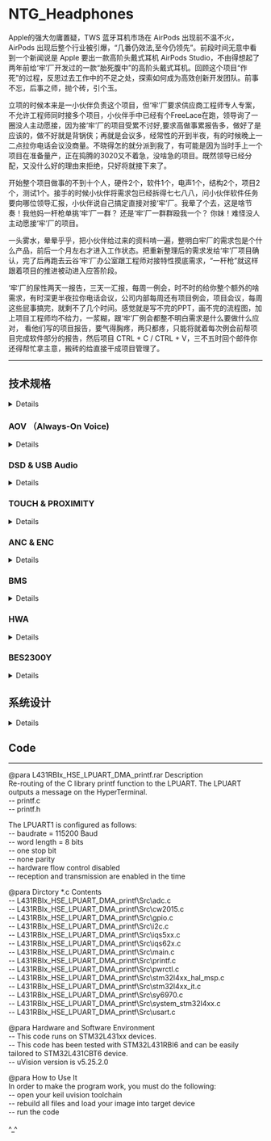 # NTG_Headphones

Apple的强大勿庸置疑，TWS 蓝牙耳机市场在 AirPods 出现前不温不火，AirPods 出现后整个行业被引爆，“几番仍效法,至今仍领先”。前段时间无意中看到一个新闻说是 Apple 要出一款高阶头戴式耳机 AirPods Studio，不由得想起了两年前给‘牢’厂开发过的一款“胎死腹中”的高阶头戴式耳机。回顾这个项目“作死”的过程，反思过去工作中的不足之处，探索如何成为高效创新开发团队。前事不忘，后事之师，抛个砖，引个玉。 </br>

立项的时候本来是一小伙伴负责这个项目，但‘牢’厂要求供应商工程师专人专案，不允许工程师同时接多个项目，小伙伴手中已经有个FreeLace在跑，领导询了一圈没人主动愿接，因为接‘牢’厂的项目受累不讨好,要求高做事累报告多，做好了是应该的，做不好就是背锅侠；再就是会议多，经常性的开到半夜，有的时候晚上一二点拉你电话会议没商量。不晓得怎的就分派到我了，有可能是因为当时手上一个项目在准备量产，正在捣腾的3020又不着急，没啥急的项目。既然领导已经分配，又没什么好的理由来拒绝，只好将就接下来了。</br>

开始整个项目做事的不到十个人，硬件2个，软件1个，电声1个，结构2个，项目2个，测试1个。接手的时候小伙伴将需求包已经拆得七七八八，问小伙伴软件任务要向哪位领导汇报，小伙伴说自己搞定直接对接‘牢’厂。我晕了个去，这是啥节奏！我他妈一杆枪单挑‘牢’厂一群？ 还是‘牢’厂一群群殴我一个？ 你妹！难怪没人主动愿接‘牢’厂的项目。</br>

一头雾水，晕晕乎乎，把小伙伴给过来的资料啃一遍，整明白牢厂的需求包是个什么产品，前后一个月左右才进入工作状态。把重新整理后的需求发给‘牢’厂项目确认，完了后再跑去云谷‘牢’厂办公室跟工程师对接特性摸底需求，“一杆枪”就这样跟着项目的推进被动进入应答阶段。 </br>

‘牢’厂的尿性两天一报告，三天一汇报，每周一例会，时不时的给你整个额外的啥需求，有时深更半夜拉你电话会议，公司内部每周还有项目例会，项目会议，每周这些屁事搞完，就剩不了几个时间。感觉就是写不完的PPT，画不完的流程图，加上项目工程师均不给力，一浆糊，跟‘牢’厂例会都整不明白需求是什么要做什么应对， 看他们写的项目报告，要气得胸疼，两只都疼，只能将就着每次例会前帮项目完成软件部分的报告，然后项目 CTRL + C / CTRL + V，三不五时回个邮件你还得帮忙拿主意，搬砖的给直接干成项目管理了。</br>
***
## 技术规格
<details> </br>

![huawei_ntg](https://i.loli.net/2020/08/21/SdwEUAFBezZvaf7.png)</br>
</br>

![airpods_sudio](https://i.loli.net/2020/08/21/JtTcD145nOmVPZr.png)</br>
(新闻链接：&ensp;苹果头戴式耳机最新爆料 &ensp;  https://new.qq.com/rain/a/20200808A0JZIY00 )</br>

对比‘牢’厂和 AirPods Studio 的规格，相同之处都要求是High Quality Audio (‘牢’厂HWA), 支持ANC，支持Ear Detection, 这些技术规格用人话讲就是音质要好，指标参数要漂亮，用户体验要佳 ( ANC让用户可以在嘈杂环境下使用，Ear Detect 即戴即使用，都可归为用户体验 )。</br>

技术规格层面上，‘牢’厂的指标参数不比 AirPods Studio 差，策划这个产品的很是牛X, 就等 AirPods Studio 开卖再来PK一下技术指标。</br>

![ntg_spec](https://i.loli.net/2020/08/24/ZtO5g2TwJBEM6xP.png)
_‘牢’厂自己拆解需求包最初提出来的技术规格_

方案选型本不应该是搬砖的事，搬砖的顶多是给建议，选型决策至少应该是高一个级别的领导来拍板。领导们在开会时一个个都说软件我不了解啊，担当不了 SE 这个角色。听说曾经‘牢’厂项目因为不满意项目工程师的工作投诉到大老板那里要求换人，令领导们心有余悸。有天开例会，就我和老板两个人先到，老板对我突然蹦出来一句：这个项目如果失败，软件要承担主要责任。有没有碰到错题，还要划对勾的违心感。项目刚开始就想着甩锅了！当时一下没反应过来，沉默了一下，我说按现在的软件系统规划，软件不会是瓶颈。对‘牢’厂这个产品需求摸爬滚打下来软件大体框架已经有了几分把握，背锅侠，不存在的。为了一点碎银子还是面对疾风吧！</br>
</details>

### AOV （Always-On Voice)
<details> </br>
在应答阶段‘牢’厂在需求包之外会提出许多花样, 要求供应商应答他们再来评估是否要放到需求包中。语音唤醒 (AOV) 和语音控制 ( Voice Command ) 就是其中之一。 </br>

语音识别常用的就是所谓的智能音箱，将拾取到的语音送给云端的语音引擎，一个蓝牙耳机要整得这么高大上吗？语音引擎中文做的最好的是科大讯飞，英文非Amazon莫属，内事不决问百度，外事不决问谷歌，度娘、谷大神轮番上阵后，思考一下。</br>

语音引擎，偏重于云端解决语音识别，要是往这两家的方向走跟蓝牙呼叫 Siri 功能有啥区别？‘牢’厂要的是本地语音唤醒与控制，只需要开机/关机/上一曲/下一曲/音量加/音量减/暂停/播放等有限的几个命令，Siri 在关机状态下可开不了机。方向不对，赶紧撤退。</br>

咨询蓝牙芯片供应商，Qualcomm AOV 还在开发中，其它家都回复不支持此功能。AOV 供应商在哪里啊？</br>

没招，度娘、谷大神继续上场，把知名的半导体厂商官网挨个翻个遍，逐个去询信息，还真逮到一家: OnSemi，奥力给！硬件也反馈 Knowles IA610 支持 AOV。有了两家，可以应付‘牢’厂的需求了。 接下来就是一顿常规操作，约供应商介绍产品，讨论技术规格。</br>

供应链回复说OnSemi没用过所以没有联系方式，这个星球上经营理验别具一格的一家半导体供应商竞然不知道，吐血！回到OnSemi官网找到深圳Office的电话打过去，咨询负责的销售的联系方式，一听说是给‘牢’厂做产品，说‘牢’厂他们有专职销售并提供联系方式 (‘牢’厂 VIP 级别的待遇)。拿到联系方式，反手打电话给‘牢’厂工程师，OnSemi销售你们比较熟，帮忙联系下要咨询Voice Command 相关产品，同时发邮件给OnSemi‘牢’厂专职销售咨询工程窗口。就这样跟OnSemi勾搭上了。</br>

搭上‘牢’厂的虎威，找供应商要技术支持通常是一件较容易的事。这些业界牛B的供应商小厂去咨询要支持，随便派个阿猫阿狗代理商 (这已经是不错的待遇，再次一点的就是贸易商) 来了解下有没有商机，很难拿到第一手的技术支持，苦逼的只能把 datasheet 从头翻到尾，再从尾翻到头，或从某个不起眼的notes的字里行间找到你想要的参数。跟‘牢’厂配合这一方面还是比较给力的，有时候‘牢’厂工程师也会主动推荐一些他们认可的供应商资料，对完成应答开发工作会很有帮助。</br>

#### Knowles IA610
<details></br>
Knowles MEMS microphone 在业界那是响当当。Knowles FAE介绍说 IA610 已经跟BES联调成功，申请参考代码，说是这个调试很麻烦云云, 不愿提供 (我勒个去，这哥们硬气！给不给参考代码是你的事，麻不麻烦那是我的事，哥 !)；申请demo平台，也提供不了，给建议去找 BES 申请。一听要找BES申请demo ( BES 是什么尿性？那基本都是有求无应)，赶紧寻求销售的帮助，无助于事。</br>

趁着别人还愿意打发你的时机，赶紧了解了一下 IA610 关注的相关特性。IA610 是基于关键词的特征值语音识别算法，最多可以植入3段语音，中文3段语音总共不能超过10个字(印象中是这个数据)，唤醒功耗 (识别到关键词后唤醒并给出中断信号这整个过程) 大约电流3--4mA, 唤醒后提供一个中断信号给外部系统。关键词需要在 Knowles 工厂生产前植入，用户无法更改。</br>

了解了，告辞!</br>

![ia610_current](https://i.loli.net/2020/08/22/oDtdxqERjwp5JU3.png) </br>
_IA610_FIGURE1_

![ia610_int](https://i.loli.net/2020/08/22/DS9pzQyH8qRJen7.png) </br>
_IA610_FIGURE2_
</details>

#### OnSemi Sound Solution
<details> </br>

OnSemi 有两款产品支持 voice trigger, LC823450 和 Belasigna R281。
##### LC823450
LC823450是 OnSemi 音频处理系统 LSI，支持 voice trigger 和 voice command，还集成蓝牙 PHY (功能强大，再凑个蓝牙RF就是一颗集成蓝牙功能的完整本地语音控制播放器 SoC )。联系上海FAE申请 demo, 反馈信息回来 demo 在福州 AE 部门，要跟 AE 部门协调，几番邮件往来，终究也没能拿到 demo。评估工作还是要继续，只好继续骚扰上海 FAE 寻求帮助，终于拿到了心心念念的数据。</br>

_LC823450_POWER_CONSUMPTION_
![lc823450_current](https://i.loli.net/2020/08/22/bzTLU4GjKBCaWD8.png)</br>

评估 AOV 除了芯片的功耗，加上 mic 处于常供电状态下的功耗。voice trigger 状态下的功耗还是蛮大的，估计再怎么优化也还是要到 mA 级别，蓝牙耳机产品上这么大功耗够呛。后来 AE 部门的工程师带着他们日本的同事有过来交流，闲聊中得知这颗芯片是日本那边设计的，三星出过一款录音笔是用这颗芯片做的，在国内业务端也不清楚应用方向在哪里，所以不受总部重视。功耗不敏感的场合比较合适。</br>

_LC823450_FEATURE_SUMMARIZATION_</br>
![lc823450_feature](https://i.loli.net/2020/08/26/auNE7A9WtQq4iMZ.png)</br>
</br>
##### Belasigna R281
Belasigna R281 是基于声纹的关键词语音触发独立方案，兼容模拟和数字麦克风, 检测经过用户训练的触发词组 (最多3组不同的关键词)，检测到该触发词组时发出一个唤醒信号。用户可重复设置 3 段语音，3 段语音总共时长不能超过 1.5s。</br>

_R281_POWER_CONSUMTION_
![r281_current](https://i.loli.net/2020/08/22/xlwNPJSbCjAkoet.png)</br>

IA610 采用语言模型，需要采集大数量人群的关键词语音， 然后提取出来特征值 (特定文字) 建立声学模型，如果唤醒词与声学模型匹配上，那么设备唤醒。假设你在用蓝牙耳机接电话的应用场景，旁边别人说关机，那是不是我的蓝牙耳机也要关机？都不用去评估唤醒率/误唤醒/响应时间/功耗这些参数，我脑子瓦特了才会采用这种方案，NG。</br>

R281 基于声纹，在用户训练触发短语时提取用户的唤醒词的音素序列建立声学模型，唤醒词与音素序列匹配上，则设备唤醒输出唤醒信号。唤醒词可以是任何的短语，且不与语言语音相关。‘牢’厂要求的是十国语言，那这种不与语言相关且仅是单个用户唤醒词才能唤醒设备的方案，就是我心目中想要的解决方案。R281 demo 做成了usb dongle 形式使用相当方便，插入电脑 usb 接口打开应用程序就可评估。当我在‘牢’厂办公室演示的时候，这帮货还是比较惊羡的，在办公室的场景下训练时说话声音稍微大一点，测试十次有八九次是成功的，再一个功耗能控制到 uA 级别出乎意外。</br>
</details>
</br>
在系统层面，如果‘牢’厂要求支持 AOV 与 Voice Command, 以手上现有的供应商资源只能将 LC823450 当作MCU (大材小用)，开发工作量可能会很大 (以 LC823450 芯片的复杂程度估计不是那么容易上手)。</br>
</br>

_AOV&VOICE_COMMAND_FUNCTION_FLOW_CHART_
![aov_flow](https://i.loli.net/2020/08/26/aNY2U5GA3FRtsh9.png)</br>
</br>
最终‘牢’厂还是放弃了 AOV 与 Voice Command, 但还是 mark 一下: 从功能上考量，AOV 与 Voice Command 在耳机产品上对普通消费者没有必需存在的意义; 从功耗上考量，在电池能量密度没有大的突破前，有点膨胀了。</br>

</details>

### DSD & USB Audio
<details></br>
<!-- <summary> <mark> <font color = blue> 点击查看具体内容 </font> </mark> </summary> </br>  -->

DSD 功能是‘牢’厂在需求包里提出来的需求，可能是 CM21 (CM21的产品策划必需要点个赞) 的成功让‘牢’厂意识到高清音频市场的巨大需求。手机原生支持 DSD 64/128 抢掉千元 DSD 播放器市场，顺带收割一波信仰，这个产品策划有想法。在需求对接的时候‘牢’厂项目强调必需是 native, 先找到解决方案再来看‘牢’厂要求的摸底特性。</br>

在 DSD Player 市场， 见的多的方案是 xMOS 的，查阅过资料后觉得比较麻烦：xMOS 方案是将 USB DSD 音频流解码成 PCM 音频流输出，可以支持到 DSD 512，虽然 xMOS 官网上提供参考代码，但它用的是一套 xMOS 自己搞的一套编译环境，就我一杆枪去做这个集成工作估计是给自己找麻烦，BIG TROUBLE，打个问号先。 </br>

BES2300 也可以支持 DSD 64/128， 但是它是软解，这与‘牢’厂要求的 DSD native 要求不符 (native 意味着一定是硬解)，另一个问题是仅支持 UAC2.0, 在 WIN7 下兼容性问题解决不了，但是单芯片方案在软硬件开发上会省事很多，至少整体软件框架原厂应该是有的，不用在软件框架上花太多精力。有线通话功能咨询 BES 回复可以支持，需要修改 SDK。demo 板搞起。

这其间‘牢’厂工程师介绍了另外一家供应商 BigSound, 一番联系沟通之后拿到规格书, 浏览一遍之后，决定先放一边仅作参考, 缺点是不符合 native 的要求。但评估工作还是要做，demo 板也还得要申请。

这就是给‘牢’厂做项目的痛苦之处，你需要准备两个以上的方案供他们评估，就算你认为不合适的方案你也要出评估报告说明为什么不行，除了不行之点外其它性能能达到什么程度，来证明你不是口嗨，是真真确确有做评估，所以造成写报告的时间比搬砖的时间多三倍不止。

![bcc2102_format](https://i.loli.net/2020/08/26/FvNMqKEDbmVXgou.png)</br>
_BCC2102_FEAURE_ </br>

还是参考 CM21 的解决方案，‘牢’厂既然已经大批量开卖了，有 bug 估计也能接受。从硬件那里拿到datasheet, 再跟 Savitech FAE 确认之后决定就用它了。决定选用 SA9312L 的另一个原因是它支持 UAC 1.0 & 2.0，WIN10 原生支持 UAC2.0，MAC OS 10.0 以上版本也是同样原生支持 UAC 2.0，这就解决了 USB Audio 在其它系统下的兼容性的问题。支持 IIC 更新 firmware。</br>
(PS：MAC OS 10.0 以上版本原生支持 UAC 2.0 出处待考证，时间过去太久了，以前的开发笔记上没有查到当初的记录)</br>

![sa9312l_feature](https://i.loli.net/2020/08/26/oXwHkFE8sY2PB34.png)</br>
_SA9312L_FEATURE_

DSD 解码方案差不多有了，剩下就是音频输出端的 DAC 选型。DAC 行业内能选的就那么几家，在各自的网站上一筛选，我倾向于 CS43131 (带 SRC)， 硬件倾向于 AK4377。 当我们还在准备比较两家的性能时，‘牢’厂传来弃美方案，这下好了，不用选了直接评估 AK4377。

接下来就是一顿操作猛如虎，按照‘牢’厂要求测试然后输出报告。因为手上没有 MAC 设备，在 VMWare 虚拟机上安装 MAC OS 10.12 版本能识别到设备但无法传输声音，BES2300 也出现同样问题，咨询 BES 杳无音信，怀疑设备端要支持Apple USB IAP 认证, 特性摸底就先忽略了这个问题。</br>

支持 DSD 其实对硬件要求更高，对软件来说找到可行的方案且能支持 USB HID 就差不多完成了工作，硬件往往因为实际产品音频指标参数不达标而卡壳。为了满足 DSD 超高的音频指标要求，外围硬件线路通常具备很强的驱动能力，又因为 DSD 音频信号幅值peak-peak通常为5V，所以输出功率会很大，Cirrus Logic 工程师调侃称之为行走的外放蓝牙耳机。


<!--
_AK4497_BLOCK_DIAGRAM_ </br>
![ak4497_block](https://i.loli.net/2020/08/27/EycgLdeqSp5WFsA.png)</br>
</br>
_CS43131_BLOCK_DIAGRAM_  
![cs43131_block](https://i.loli.net/2020/08/27/Ppzye9mSaXGUICV.png)

DSD 音频流不带音量信息，而且 DSD 音频流解码输出后会比其它格式的音频音量要低 3dB (印象中是这么多，如果有错麻烦指正)，而且支持 DSD 的硬件线路会很复杂， 。上图如果输入的 DSD 音频流走红圈中的音频路径，就是 native DSD, 否则就是DoP。</br>

_AK4490_ANALOG_CHARACTERISTICS_ </br>
![ak4490_analog_param](https://i.loli.net/2020/08/27/vh4KudQ31egWYZD.png)</br>

</br>

![ak4497_dsd_sn](https://i.loli.net/2020/08/27/tWbjSraNARX7yHo.png)</br>

再来看看这些DAC的可怖功耗 </br>

_AK4497_POWER_SUPPLY_ </br>
![ak4497_pwr_supply](https://i.loli.net/2020/08/27/16GFiDh854XrJ7m.png)</br>
-->
</details>

### TOUCH & PROXIMITY
<details>
</br>
触摸与佩戴在需求包里‘牢’厂没有明确的定义，开发最怕的就是这种看起来没有要求的需求，单边触摸还是双边触摸，要不要支持滑动，连续滑动，多点触碰，单边佩戴检测还是双边佩戴检测，都没有定义，‘牢’厂项目要求摸底竟品和供应商产品规格再来定需求。</br>
</br>
触摸与佩戴芯片查过很多供应商的资料，都不令人满意，最后还是求助于‘牢’厂开放资源，拿到了 AZOTEQ 的联系方式。把PXC 550， WH-1000XM3，QC 35 II 等一堆耳机申请回来，把 UI 操作和供应商产品规格整理完成发给‘牢’厂，加上‘牢’厂自己也摸底评估，最后定义单边触摸，双边佩戴，支持连续滑动与多点触摸 (连续滑动控制音量，多点触摸检测手捂动作切换监听模式)。</br>
</br>
在啃过 AZOTEQ 推荐的 IQS572 与 IQS620 规格书，demo 板也都评估过后，我是比较满意 AZOTEQ 的方案，调试有 GUI 工具，灵敏度软件可调，稳定性从 GUI 工具上判断也没遇到什么异常。规格书 IQS572 与 IQS620 所标明的功耗如果无误，我在想是否可以实现佩戴即开机功能。头戴耳机在佩戴过程中通常先是双手握住听筒(握住听筒不一定会有触摸动作)，然后再佩戴，握住听筒时通过触摸芯片接近感应中断唤醒系统，正确佩戴识别后进入开机流程，不用按实体键开机再去佩戴。我戴上耳机是用来装B的不是用来听歌的，杠精请绕道。IQS620 内置的是 ROM, 上电使用前要做初始化。</br>
</br>

![iqs572_feature](https://i.loli.net/2020/08/28/zFs27Yx9bJDlpL1.png)</br>
_IQS572_MAIN_FEATURE_

![iqs620_feature](https://i.loli.net/2020/08/29/7KB3XudYZMgCiTP.png)</br>
_IQS620_FEATURE_

滑动触摸 (finger gesture) 牵涉到移动方向的判断，位置坐标的计算是相对于原点坐标计算而来，这个原点坐标对于 IQS572 而言是一个绝对坐标，在触摸板加工出来之后这个原点坐标和其对应的 X/Y 轴就已经固定。使用者在佩戴耳机时各种角度都可能会出现，不会是一种理想的正戴在头顶的这种方式，而如果要得到与物理水平面的坐标位置来解决滑动触摸方向问题，需要增加 G-sensor。AZOTEQ 建议将角度偏差设为26度左右，在给‘牢’厂在出结构样机时试用过触摸功能后，认为还比较理想，就没有在这个功能上继续纠缠。阿弥陀佛，逃过一劫！IQS572 触摸算法是 AZOTEQ 设计，应用端仅需要在它中断触发外部控制器时去读取数据做判断，从 IQS572 读取位置坐标再通过 G-sensor 的数据转换成物理水平位置，手势动作的算法就变成要自己去设计，这是我一杆枪绝对不想去面对的情况。 </br>

第一次做结构样板时因‘牢’厂要求触摸介质用的是蓝宝石玻璃，触摸手感确实很好，最终还是抵不过成本压缩改成了普通塑料片，质感差的不是一星半点。</br>
</details>

### ANC & ENC
<details></br>
ANC & ENC 的需求同样在需求包里没有明确，‘牢’厂要求把能找到的方案都找出来，分析评估。在双MIC/三MIC一轮分析评估过后，‘牢’厂明确上下行都需要是3-mic降噪。因为以前用过 CXD3781 所以就联系了 Sony 半导体部门拿到了 CXD3782 的资料，绿岛那边 Cirrus Logic 听说‘牢’厂新开头戴耳机项目，主动找过来介绍 CS47L5x。BES 原厂的 ANC 方案‘牢’厂在评估过后弃用了，同样因为弃美方案的原因，ADI 和 Cirrus Logic 的方案最终都不能用， 就只剩下了 CXD3782。</br>
</br>
虽然 Sony AE 声称 WH-1000XM3 用的就是 CXD3782，但是将 CXD3782 规格书从头翻到尾也没找到关于数据安全加载的说明。芯片工作在某一固定 EQ 下时再去调节某一频点的参数可能会带来冲击声或其它噪音，数据安全加载就是为了解决这个问题。WH-1000XM3 自适应降噪功能如何实现的就不得而知了。</br>
</br>
<!--
![adau1701_safeload](https://i.loli.net/2020/08/29/5MSvGVrckE8qK2D.png)</br>
-->

![adau1401a_safeload](https://i.loli.net/2020/08/29/cGEeD2KhIzbFMTS.png)</br>
_ADAU1701_SAFELOAD_LOGIC_

即使是 ADI 的芯片有 safeload 机制，但在播放标准测试信号如 100Hz/1kHz 等时，调节 EQ 参数也还是会有轻微的 冲击声。</br>

在评估过程中发现 CXD3782 在 GUI EQ 调试界面下 gain 值的调整区间只有 -20 -- 20dB, 超过此范围就无法显示，会不会引起数值溢出也没能确认。电声实际测试时降噪深度只能达到到 26dB 左右 (印象中是差不多是这么多), ‘牢’厂项目包括后台的可能是做 ANC 算法的一直追问为什么只能做到26dB, 这种问题就不是做应用开发的能回答的问题，只能求助原厂本部。个人认为降噪深度在头戴耳机上能做到 20dB 以上已经可以算是优秀，降噪深度越深，在轻微噪音场合负压感越强，而且头戴耳机天然的就有被动降噪效果 (这一点与手机不同)，真要把外部噪音隔决反倒会带来安全性问题。降噪深度与头戴耳机的关联性，这个话题后来再未深入讨论过，蛮遗憾的。</br>

ENC 开始是直接用 BES 的算法评估，因 3-mic 主频要跑到 208M，‘牢’厂要求测试跑 208M 的系统稳定性，咨询 BES 稳定性的验证策略， 没有，MMP! 没招了只能硬着头皮直接测通话。移植3-mic算法后测了三天拔打/接听电话，通话时长随机，最长的一次估计是有两小时，测试次数 100 次是有的，还好 BES2300 这次比较给力，没遇到什么异常，稳定性看起来没有问题，直接输出测试报告给‘牢’厂。双MIC/三MIC 在测试评估过后‘牢’厂不满意降噪效果，联系 BES 上海那边说是要拿样机来调试，样机寄过去后就没有了后续。还好，BES 方案支持第三方算法，找了三家供应商，弃美方案原因去掉两家，剩下一家，还好是国产算法而且降噪效果‘牢’厂也比较满意。</br>

‘牢’厂要求支持有线通话，到底是外加 ENC 芯片还是通过软件切换到 BES2300 通话链路来处理，在这个地方犯难了，主要考虑是外加 ENC 成本增加与硬件线路复杂主板堆叠能否放得下。硬件小伙伴也没有更好的建议，只能放到系统设计时再考虑。</br>

</details>

### BMS
<details></br>
电源管理一开始没有打算用国产方案，十二月份的时候‘牢’厂提出要有国产备选方案，找‘牢’厂开放资源推荐了 SY6970。看了下 SY6970 的规格书，有电源路径管理 (power path management)，功耗也能接受，性能也能满足项目的需求，并且‘牢’厂其它产品上用过，一月份确定要用国产方案的时候就直接用上了。</br>
</br>
硬件是直接用上了，但评估工作一个也不能少，demo 申请还是要来一波。‘牢’厂指定的 660mAH/4.4V 电池虽然不喜，但人家是甲方, 评估下来 DSD 功能下的工作时长会有风险。‘牢’厂项目给出的原因是电池认证需要 6--8 个月，时间不允许，只能用现有的已认证的电池。在春节前的项目进度表上量产时间已经延到了 11 月份，重新评估需求定制电池去做认证时间完全充裕。</br>
</br>
‘牢’厂要求二段式充电 1.1C & 0.7C，demo 板上验证在充电状态下充电电流可配置，对软件来说就没有问题了。SY6970 不支持快充，shipping mode 下的功耗 15 uA, 有点大，国产芯片还要继续努力，对标 TI 应是我们的目标。</br>

电源管理容易出问题的是充电设备兼容性，有可能没有漏掉设备但是漏掉了某种应用场景。新产品开发过程中没有办法把应用场景一次性全部覆盖到，都是摸着石头过河，遇到问题再去解决问题。</br>

送给‘牢’厂的样机连接手机边播音乐边充电测试充电底噪的时候在静音房听出来有明显现嘀嘀异响，收到‘牢’厂的反馈觉得有点诧异，不应该出现吧？查资料，测信号，在代码里添加读取寄存器。</br>
</br>
![BC1.2_FINAL_sdp](https://i.loli.net/2020/09/05/vmKZuPpVHfEzrh2.png) </br>
_BC1.2_FINAL_ </br>
</br>
![sy6970_reg0B](https://i.loli.net/2020/09/05/lH1fVIthDLzByXQ.png)</br>
_SY6970_FIGURE1_ </br>
</br>
![sy6970_reg00](https://i.loli.net/2020/09/05/Sg47DuEmjLo2UpV.png)</br>
_SY6970_FIGURE2_ </br>
</br>
![sy6970_reg13](https://i.loli.net/2020/09/05/1uJtjCZymfsYzBn.png)</br>
_SY6970_FIGURE3_ </br>
</br>
![sy6970_dynamic_pwrms](https://i.loli.net/2020/09/05/48dhjxzYwMVX26A.png)</br>
_SY6970_FIGURE4_ </br>
</br>
![sy6970_battery](https://i.loli.net/2020/09/05/CbJkcBNyK2MdZRG.png)</br>
_BATTERY_VOLTAGE_FIGURE_ </br>
</br>
在配置充电策略的时候手头上的充电器都没有被 SY6970 识别为 SDP (设备兼容性当时是在 demo 板上调试的，兼容性调试完成后也没有在自己的板上重新验证)，就漏掉了 SDP 最大 100mA 充电电流的应用场景，也有可能是在调试的时候没有把电池耗尽去做充电测试而漏掉了这个应用场景。充电策略在软件处理流程上是忽略 SY6970 识别到的设备的 IINlim (SY6970_FIGURE2)，根据当前的电池电压强制将最大充电电流设为 1.1C 或 0.7C, 充电电流就可能会远大于 SY6970 识别到的设备输入最大电流限制，触发了 SY6970 的保护机制将最大充电电流重设为 100mA, 软件流程定时检测，发现设置的最大充电电流低于 1.1C 或 0.7C 又会将最大充电电流设为 1.1C 或 0.7C， 就出现了电池电压波动的情形 (BATTERY_VOLTAGE_FIGURE), 这个波动信号藕合到了喇叭输出线路上就出现了噪音 (好死不死的喇叭线路靠近充电线路 :cold_sweat:)。</br>

在配置充电策略的时候一定要用自己的板做完整的充放电测试，另外就是严谨一点把电池正极和充电设备供电正极挂上示波器探头。</br>
</details>

### HWA
<details></br>

HWA 我更希望‘牢’厂称之为 LHDC, 瓜田李下,‘牢’厂应该要有这种觉悟；合理搞钱，服务社会，也应具备这样的格调。之前的月亮事件确实是被恶心到了，Robin 算是前车之鉴 (Jack 福报论，Pony 南山必胜客，仅是没有 Robin 的竞价排名那么大的社会破坏力)。</br>

跟供应商询了一圈，支持 LHDC 的Qualcomm 8675 因功耗太大被硬件否了，QCC系列 Qualcomm 代理商回复要 Q1 才能完成集成工作，还特意咨询过 Savitech SA9721，因为市场上基本没有客户用过，也被否了，现成能实际评估的就只剩下 BES2300。</br>

FreeLace 立项之初‘牢’厂也是要求要支持LHDC，因为各种原因最终产品发布的时候取消掉了。虽然小伙伴们之前已经做过一些验证工作，但是没有完整的测试数据与评估报告，想偷个懒都不给机会，重头开始吧。</br>

LLAC 最初在规格定义的时候大家还有讨论过，因为不支持白金标后来就没有多做讨论，另一个原因是强调要把 LLAC 加入评估的‘牢’厂相关人员后来退出了这个项目。‘牢’厂的音频指标需求，从 LHDC 的认证标准来看，是存在疑问的，而且‘牢’厂在需求包里明确提出是要过白金标：24bit/96kHz。在需求包上要求的音频指标 THD+N <= -90dB, SNR >= 110 dB, 与 LHDC 白金标的认证标准存在冲突，既然硬件都没向‘牢’厂反应这个问题，也就不多嘴了，免得招人烦。</br>

![llac_latency](https://i.loli.net/2020/09/01/H3RUrmnYKCzENbZ.png)</br>
_LATENCY_TEST_RESULT_ </br>
</br>
![lhdc_900](https://i.loli.net/2020/08/26/eUPrkIBNKFxJqVE.png)</br>
_LHDC_900_CERTIFICATION_STANDARD_

<!--
![lhdc_test](https://i.loli.net/2020/08/26/5dS2JOo4scnVGKX.png)</br>
_LHDC_TEST_ENVIRONMENT_
-->

因为‘牢’厂的音频指标参数和 LHDC 认证音频指标参数要求太高，查阅了能找到的蓝牙芯片规格书没有哪一家的蓝牙音频芯片能直接满足音频参数的要求。/br>

![qcc524_analog](https://i.loli.net/2020/08/28/DGfztPAulqHkyiZ.png)</br>
_QCC5124_SPECIFICATION_

![qcc5124_classAB_dac](https://i.loli.net/2020/08/28/xqZHn4GUimo5KBO.png)</br>
_QCC5124_CLASS-AB_DAC_ANALOG_OUTPU_
</br>

![be2300_dac_para](https://i.loli.net/2020/08/28/G2aRLr5doPnCZpO.png)</br>
_BES2300Y_PARAMETER_

BES2300Y 的音频指标参数从规格书来看，看起来是符合‘牢’厂的要求和 LHDC 认证要求，但给出来的参数 Fs 只有 48kHz, 96kHz 会怎么样心中没底，上 demo 板！单独测 LHDC 白金标音频指标没有问题，但输出功率不够；在通话模式下 LHDC SNR 左右声道只有72 / 73 dB，与普通蓝牙没有区别。音频指标参数更多的是硬件在看，但因为与软件的系统框架选择相关，在与‘牢’厂点对点特性摸底时的 HWA 评估报告因为只写了一句音频指标参数不达标被打回来要求重写。要满足音频指标参数的要求，看起来就只剩下一条路，走数字通道，加外置 DAC, 放弃蓝牙芯片自带的 DAC 。</br>

把 BES2300Y IIS 配置好编译后烧录到 demo 板上用示波器确认信号输出没错之后，在实验室里转了一圈没找到能用的 AP，都是测模拟信号的，问电声，电声说 IIS 没听说过，一脸郁闷，只好又去问硬件，硬件说 IIS 可以测试指标吗？肝痛！解释了一番之后，买测试设备的任务硬件就去找项目安排。过了差不多一周，采购设备的带上硬件和我去 ABTECH 看仪器，顺便把 IIS 的指标参数测了一下，116dB。HWA 基于 BES2300Y 方案的评估工作基本完成，可以开始写报告了。</br>

<!--
BES2300Y IIS 输出最大增益只能到 0dB, 规格书上标的digital gain: -70 -- 24 dB 是 "fake news"。国产芯片的规格书不靠谱是深有体会。</br>
-->

</details>

### BES2300Y
<details>
</br>
BES2300 是一颗功能集成非常成功的蓝牙芯片。 支持 ANC & ENC 并可支持第三方算法，支持 UAC 2.0 和 DSD 64/128， 支持 AAC / LHDC 等编码格式，支持 LBRT，支持 IIS 输出，支持双通道语音，支持 EQ，支持 GFP, 音频指标规格也定得很高，很强大的一颗芯片。</br>

但是，SDK 那就是一砣翔。第一次看 BES SDK 时，被它的按键代码给惊呆了，这么反人类的设计，是什么样的高人想出来的。任务调度也说不上有多严谨，只能说是在默认配置下功能能用。 对比 Qualcomm / Airoha 的 SDK 系统设计，BES 就是弟弟。曾尝试去改写一些功能模块， 遇到某个封装的 API 就改不动了，拿着民工的工资就不去操老板的心了。大家都是这样用，半斤八两，谁也不会比谁好到哪去。拿不到完整的 datasheet 去重构 BES 的系统框架这条路走不通。打开 IIS 功能后，硬件反应切换不了 USB audio，折腾了几天，发现在检测插入 USB audio 后软件启动了复位动作，这个复位动作在打开 IIS 功能后被使能，关掉复位，SDK 还会不会有其它隐藏的 bug 没法确定，还好在要求更新 SDK 后这种小 bug 基本没有再遇到了。</br>

SDK 基本正常了，赶紧把 EQ 调试功能打开，确认调试功能正常后整一台样机给电声调试，不能拖累小伙伴们的进度。没过几天电声反应写进软件的 EQ 曲线与调试时设定的 EQ 曲线不一致。又是什么鬼啊！？ 继续折腾 SDK， 艹， SDK 调用了一组默认的 EQ 把常用的 EQ 数组被屏蔽掉了，真是要骂娘了。赶紧修改更新给小伙伴。

<!--
BES2300Y 有两个版本4M flash版本和8M flash版本，PIN to PIN兼容。支持 ANC & ENC 并可支持第三方算法，支持 UAC 2.0 和 DSD 64/128， 支持 AAC / LHDC 等编码格式,      蓝牙耳机产品通常需要的功能：
-->

当我还在为蓝牙芯片到底是用 BES2300 还是 QCC5124 烦恼的时候，QCC5124 的 RF 性能和自带 DSP 功能以及音质这是我想要的，但对是否能申请到开放 DSP 并不确定，Qualcomm 代理商透露 Goertek 小伙伴选的方案是 QCC5124，我们也用 QCC5124 方案去做同一个客户同一项目原厂是否会支持这要画个问号。一月份‘牢’厂确定弃美方案，好了，这下只有 BES2300 可用了。听说 Goertek 的小伙伴因为这个原因春节只放了三天假，电子/软件重头来过，大家又在同一起跑线了，让你们跑得比我快，害我天天被‘牢’厂项目追。</br>

‘牢’厂的测试要求很多，测试标准通常会要求供应商应答满足与否, 不满足的要给出原因再来确认是否要修改。有次在与西安测试中心对标测试标准时，对测试标准上的蓝牙回连测试要求连续测试 10K 次成功率 100% 提出疑问。首先回连一万次成功率 100% 达不成这个目标，再一个即使某次连续测试能满足 100% 成功率但也不能保证这个结果可以复制。惊呆我的是西安测试中心工程师回答是即使在屏蔽房里测试只要能有一次能满足测试标准就可以，这个指标是给领导看的。我去！哪个被门夹的订的标准啊，真要按这个测试标准去测，还要写一套配套的测试软件，是不是存心恶心人。‘牢’厂有些指标让人无语，有些需求在产品量产前不得不砍掉 (放水)。老板挂在嘴边的舔语“我这些小伙子只会埋头做事，不会抬头看路”，你妹的，老子是乙方！</br>

AirPods 的多设备切换‘牢’厂也想搞，耳机只是接收端，取决于‘牢’厂的系统整合能力。

#### 蓝牙后台
</br>

![mode_switch_spec](https://i.loli.net/2020/09/01/BUQ5iJe31Sc2XGY.png)</br>
_有线无线切换要求_
</br>

蓝牙设备可以支持前/后台应用，检测到 usb 设备蓝牙保存状态信息应用挂起 (后台运行)，usb 设备移除，恢复状态信息，蓝牙回到前台，按照这个思路有线切无线应该可以满足快速切换的要求，但要解决不能让蓝牙事件唤醒蓝牙后台。无线切换有线，估计做不到快速切换的要求，设备枚举过程需要多少时间软件控制不了，取决于设备的兼容性。跟小满在电话里沟通一番后，对前后台的应用切换逻辑有疑问，只能再上海岸城。</br>

SDK 默认在蓝牙模式下插入 usb 是复位后再执行 usb device mount, mount 设备成功就切换到 usb 模式，不成功进入蓝牙模式，但是蓝牙没有后台模式，需要修改 SDK。芯片 RAM 是否能满足蓝牙前/后台切换应用，需要小满去确认。在一番讨论之后，这种做法可行，SDK 等小满更新，任务完成，打道回府，。</br>

#### 双通道语音
双通道语音一开始看到这个需求的时候并没有弄明白‘牢’厂要的是什么东西，后来才搞明白指的是音乐与提示语音同时播放。这个需求有没有用？想了想在通电话的时候还是有用的：耳机处在通话状态，如果电池电量低播报低电提示音如果没有双通道语音功能会切换到播提示语音再恢复通话，双通道语音能保证不会漏掉通话。把 BES SDK 翻一遍也没整明白这个功能要怎么搞，还是去海岸城搞起。在解释完需求后，BES 的工程师说功能是可以实现，就是提示语音要用不同的采样率去录制，占用 flash 存储空间，另外在不同的状态下播报提示语音时要去选择对应的语音文件，细节处理上会非常麻烦。又牵涉到 flash 空间，flash 容量的问题先放一边，后面系统设计的时候再去考虑。</br>
</br>
然后工程师又来一句，其实 LHDC 输出功率小我们也是可以有调整空间的，为了平衡功耗大小，所以输出功率设置没有开到最大。我日了狗了，之前在测试 IIS 的时候，我还特意与负责 IIS 的工程师确认过 IIS 输出最大是 0dB, 不可调。规格书上写的是 digital gain -70 -- 24 dB, 迷之答案，到底谁能给一个准确的回复。</br>
</br>
双通道语音功能可以实现，音量大小是否可以分别可设置，说是要确认，等回到办公室之后又他娘的没了下文，就算不能调节音量大小，好歹也吱一声啊。迷之 BES。</br>

#### OTA 与 双备份
OTA 功能蓝牙芯片都是具备的，但双备份还要支持回滚这个就很麻烦。按照‘牢’厂的需求存储结构划分为：</br>

    bootloader + app1 + app2 </br>

bootloader 中断向量映射到 app1 或 app2 物理地址并且随 app1/app2 乒乓切换 (从云端接收下来的应用程序不能固定存储在 app1 或 app2 位置)，来实现双备份并支持回滚。虽然 BES 的 OTA 功能的存储结构也是类似的设置，但 app2 是固定用来存储从云端接收的应用程序，而且在接收校验完成后要搬运 app2 的数据去覆盖 app1 的数据，就没办法实现回滚。双备份从字面上理解是新旧两份应用程序存储在本地，数据存储结构应划分为：</br>

    bootloader + app + app1 + app2 </br>

app 是当前在运行的应用程序， app1 和 app2 用来交替存储云端接收下来的应用程序，这种数据存储结构我认为才能称之为双备份。这种做法的好处是避开了中断向量映射这个麻烦问题，弊端就是占用大量的 flash 存储空间，而且跟 BES 的 OTA 功能类似需要搬运数据，在时效性上不如中断向量映射。</br>

‘牢’厂的十国语言提示语音需求已经占用了很大的 flash 存储空间，按英文提示音来评估，十国语言提示音就需要 2.2MB, 打开双通道语音功能提示音文件估计就占掉了 4.4MB, BES2300Y 内置的 4MB flash空间已经满足不了需求。BES2300 规格书上写支持 SPI 协议，能不能外挂 flash, 找 BES 寻求帮助。BES2300 还有 8MB flash 版本芯片，SPI 不支持 QSPI。在技术层面，还是想维持 SDK 本身的数据存储结构，即把提示音与应用程序打包在一起，如果单独划出一个区间用来存储提示语音文件，会不会带来其它问题不确定，但这样做 8Mb flash 也放不下提示语音文件。</br>

这种烧脑问题，待系统设计时再考虑。</br>
</details>


## 系统设计
<details> </br>

在春节前因为赶结构样板输出了第一版硬件，BES2300Y 控制触摸和佩戴检测。IQS572 是在生产组装前烧录 firmware, 但 IQS620 是在上电后写入初始化数据，默认的固件是以 60Hz 的频率给出 RDY 信号，在 RDY 为低 (持续 10ms) 的时候写入数据才有效。 单独配置中断触发 BES2300Y 检测 RDY 信号，可以正常触发 BES2300Y (用 GPIO 置反测试)，与 IIC 通讯结合在一起，就出现了异常，死活不能触发中断。在出样前一天晚上折腾了一个通宵，也没搞定，没招，死马当活马医，改成 50ms 定时扫瞄 RDY 信号，佩戴检测偶尔能用，也同样会引起触摸失效，没找到原因，只能先关掉佩戴检测输出样机。</br>
</br>
节后，第一版样机交付，但佩戴检测功能未实现。把 IQS620 规格书重新捋一遍，没捋出啥问题，佩戴检测异常还是没找到原因，触摸滑动功能也没整合好，在 demo 板上重新验证都正常，继续搬砖。坐下来搬个砖就各种哏。</br>

电声：烧个软件...</br>
电声：EQ 调试串口又连不上了...</br>
电声：ANC 芯片串口连不上了...</br>
硬件：升级一下软件...</br>
硬件: 串口工具用一下...</br>
测试：测试标准再捋捋...</br>
测试: 一起去松山湖对下标...</br>
项目: 这个需求是啥意思...</br>
项目: 这个时间结点写哪一天合适...</br>
项目: 什么时候可以出样啊...</br>
‘牢’厂: 微信上的问题出个报告...</br>
‘牢’厂: 今天的日报 5:00 要给我...</br>
‘牢’厂: 来下云谷讨论下工作安排...</br>
...</br>

每天小伙伴都要重复这些哏不让人消停。</br>

刚刚是要拿哪块砖？</br>
刚刚拿的砖放哪了？</br>
发呆ing准备干啥来的？</br>
艹，砖头放错地放了</br>
...

三月，‘牢’厂项目催软件 DRB 评审报告进度，只能先把系统框架先捋出来，要不然其他小伙伴进度也要被拖累，到时进度赶不上就是一大群人群殴我一个了。研究一番硬件小伙伴给过来的硬件框架图，啥东西画的框架图，歪歪扭扭，难以入目，强迫症复发，默默用 visio 重画再把软件需要修改的部分一并更新发回给小伙伴，让小伙伴在新版本上更新。</br>

评估摸底工作很多时候没有在‘牢’厂项目的时间进度节点完成，‘牢’厂项目都是按照 deadline 倒推安排进度，另一个他们也并不都具有技术背景，就没办法抓住评估工作中的技术难点去穷追猛打，真正把握住产品的开发方向，所以在遇到我认为重要的技术点时会花很多的时间去验证，但这种关键点通常不会主动告知‘牢’厂项目，一旦穷追猛打下去会多出很多无谓的报告，工作量会呈倍数的增加。跟‘牢’厂项目打交道还是要具备很强的承压能力。要求加人，老板安排一个小伙伴担当 SPM，对接‘牢’厂项目，很多会议我就不需要参与，项目计划这种烦心事就让小伙伴去面对，我就专心技术相关的工作。

十二月份的时候因为 usb 兼容性问题 BES 的回复不了了之，就准备外挂 usb audio codec 解决兼容性问题，再加上十国语言提示音一直没有很好的解决方案，就一直在准备外挂 MCU 来支持 SPI flash。因为对 ST 的 HAL 库和 LL 库还心有余悸，准备用 Microchip SAM L21，美芯不能用后，搞回 ST 准备用 STM32L431替代。 DRB 报告到底是用单芯片架构还是大-小核架构，看看 FreeLace 的 bug list，下不了决心，只能把‘牢’厂需求翻出来重新捋。</br>

![solution_cmp](https://i.loli.net/2020/08/26/ZFfS8lH2Y7gp3cP.png)
_BES2300 vs.BES2300+STM32L431_
</br>

‘牢’厂的第一代 Freebuds 应该是 Geotek 的小伙伴开发的，对 BES 方案体会应该是最深。听领导说 Geotek 与 BES 扯皮，BES 说 Geotek 开发能力不行，Geotek 说 BES 底层系统不稳定，到底怎么回事，看看 FreeLace 的 bug list, 萌新瑟瑟发抖！最重要的是对 BES 的技术支持没有信心，就象脚踩恨天高的美女看得到摸不着；找代理商很多时候还不如自己撸代码。</br>
</br>
继续整大-小核方框图，规划整体功能需求。</br>

![big_little](https://i.loli.net/2020/09/06/OvD9TZgVKtrJNfl.png) </br>
_NTG_BLOCK_DIAGRAM_ </br>

1. 有线升级 </br>
手机端通过 usb 总线通知 usb aduio codec 准备进入升级状态, usb audio codec 置 gpio 端口中断触发 mcu 将 usb bus swtich 切换到蓝牙端，手机与蓝牙通过 usb 总线握手成功后将升级数据包传给蓝牙，蓝牙再通过 uart 转发给 mcu, mcu 再通过 SPI 保存到本地 spi flash, 再由 mcu 制定升级策略。而且用 usb 总线可以兼顾‘牢’厂装备部门可维可测要求。</br>
2. OTA </br>
蓝牙收到数据通过 uart 转发给 mcu, mcu 再通过 SPI 保存到本地 spi flash，再由 mcu 制定升级策略， 蓝牙升级由 mcu 回传升级数据包。</br>
3. 触摸 & 佩戴：</br>
可能要一直维护到产品寿命终结，需要时间去优化用户体验。</br>
4. 蓝牙 </br>
需要增加蓝牙后台功能，修改升级相关的代码(蓝牙芯片仅负责收数据，是否升级由 mcu 来决定) 和增加 usb audio 模式下的降噪功能， SDK 蓝牙部分代码大体不需要修改，避免扛雷。</br>
5. 降噪 </br>
有线模式下还是要利用 BES2300 来支持通话降噪，音乐播放就切给外置的 usb audio codec, 功耗暂时兼顾不了。 </br>
6. 音频指标 </br>
播放音乐音频从 DAC 输出以满足音频指标要求，通话从 ANC 输出满足高清通话音频指标要求。 </br>

大-小核架构从方框图上看其它各功能模块软件也没有特别困难的地方，IIC / SPI / UART 都是常用的通讯协议。需要 BES 协助的都是底层相关，蓝牙应用层不涉及，也就不大可能需要担当背锅侠。五六家供应商竟争这一个项目，蓝牙芯片都是 BES2300，肯定会有供应商选择单芯片方案，如果友商单芯片方案走得通，再切回单芯片方案也不迟，硬件改动也不大。默默估算了一下开发时间，蓝牙基本上是交给 BES 修改，SDK 再整合一下一个月左右也差不多，触摸/佩戴/ANC/DAC/BMS/串口通讯搭出基本功能算二个月，升级功能估摸着要二到三个月，系统整合与优化也要二到三个月，全算下来七到八个月，现在才三月底，十一月量产，时间很充裕，顺利的话就算一杆枪也能准点打卡下个班。方框图看了又看，看看发际线好象又往上去了，需要生发核桃露补一补，咬咬牙还是选择大-小核架构推送给了小伙伴。第二版硬件走马登场，硬件和 BES 方案商商量后用蓝牙控制 mcu 的电源，蓝牙先启动， mcu 后启动，这个改动对软件功能实现影响不大。</br>

四月中完成 DRB 评审报告，项目开始投标，清闲了几周，等‘牢’厂的结果。项目问能不能中标？中标了有啥好处，真开始干活就不象评估摸底时那么懈意了。对所选择的系统框架还是有一定信心的，中标是八九不离十。四月底‘牢’厂释放了正式版 RFI，功能需求上仅拿掉了 DSD， 看过 RFI 后，对项目说， 中标， 稳了。按‘牢’厂的尿性，供应商至少两家，跟工程师打听没得到结果。中标了，听说报给‘牢’厂的 RFI 费用 700W+，大老板亲自跑过来搞了个誓师大会，那天被‘牢’厂工程师抓过去对标。鸡血打完，做事的还是这几个人。这个鸡血看起来是打给‘牢’厂了。 </br>
</br>
中标了，‘牢’厂就开始排资源需求，软件规划要 6 -- 8 个人，老板就把软件工程师的名字都挂上去，又把方案商的工程师也拉上，凑了 8 个人。不晓得又中了什么邪，又要加个 SPM。 “作死”的过程从此开始了。</br>
</br>
SPM 对项目的帮助实在有限。一个没有搬过砖的来规划搬砖的工作计划，怎么规划？产品需求都整不明白。也就只能当个传声筒，甲方的需求原封不动转达给工程师，工程师的意见再原封不动转达给甲方，这算是靠谱的。不靠谱的，把工程师的原话加上他自己的理解表达的可能是另一个意思。不幸的是 SPM 小伙伴就是这种不靠谱的，曾经的明言 “我是代表‘牢’厂来监督你们的”。这小伙伴忙没帮上尽添堵。一个产品开发结构、硬件、软件都需要有一个做整体规划的，这个做整体规划的他才清楚工作内容要如何拆分，每个结点的困难程度，进度要如何安排，人力资源要如何统筹，才有能力担当一个合格的 SPM，不是随便一个阿猫阿狗都能胜任。</br>
</br>
老板随后又来了个骚操作，软件开发工作全部交给方案商，搬砖的跟方案商的工程师学习，有领导附和佳和头戴耳机都是外发的不也做得很好，真想问下领导佳和是不是丢标了？俺也不敢问，俺也不敢说，举双手赞成，打个酱油它不香吗？方案商工程师上场，顶到了 SE 这个角色，赶紧移交资料，DRB 报告就再不用自己写了。FreeLace 也是这帮小伙伴开发的，就一面条耳机在 TR5 阶段的 bug list 还有多少项待完成的任务这帮领导心里难道没个 B 数吗？ </br>
</br>
好日子没过多久，又变卦了，方案商说他们人手不足，MMP 把 mcu 的开发工作又丢回来。看过方案商工程师移交的代码，不出所料 HAL 库，有功能，IIC 发送一个字节要 60ms 左右，再看不下去了，没有价值，用 LL 库重写代码。这时新来一小伙伴，就带着新来的小伙伴一起搞 mcu。</br>
</br>
忙到七月份，系统框架搭建完成，佩戴/触摸/BMS 这些功能都己经实现，正在考虑怎么把 flash 读写用 LL 库来实现和任务调度添加 free RTOS，‘牢’厂项目追 OTA 功能的进度，方案商的小伙伴邮件回复‘牢’厂项目蓝牙端的 OTA 功能二个月前已经完成了，mcu 端的升级功能一直未完成拖累软件的开发进度。在跟‘牢’厂、方案商小伙伴开会的时候我就不同意在 TR4 前去开发升级功能，基本功能需要用到 mcu 哪些资源都未完全确定去做升级功能可能会走很多弯路，浪费本就紧张的开发时间；技术层面操作 flash 需要关掉外部中断, 在不断添加功能的过程中就如果读写 flash 而漏掉关闭某个中断引起异常这种问题很难排查。在与方案商小伙伴开会讨论 uart 通讯协议时就醒小伙伴们用已知的 AT 指令、Ymodem、Zmodem 等协议作为参考来制订通讯协议，不要自己拍拍脑袋随便搞一套，误码率最好能设计为 0%, uart 通讯一定要先自己测试过再来联调。等收到方案商小伙伴的 uart 通讯协议一看，老娘的血压嗖的一下就上去了，立马无爱，一生黑。</br>
</br>
我们可能写不出高大上的代码，但是至少我们能把我们的代码写严谨，不要给自己或后来的小伙伴挖坑。小伙伴们看起来天天走得比我晚，在写代码的态度上不能让人认同。我们的 SPM 每天高呼老板说的都是对的，热烈拥护老板的英明决定，只管催进度这个功能明天能不能完成，而不管完成的质量。有天实在是看不下去了，对 SPM 说，最终我们所有人都是要对产品负责，如果产品做不出来，这些进度表没有任何意义。</br>
</br>
又是自己随便订了一套通讯命令，也没有握手命令，check sum 竟然是跟在指令之后，而不是放到一帧数据的结尾。一W个草泥马从胸中奔腾而过。新来的小伙伴说 OTA 以前做过，主动要求接下任务，对方案商的小伙伴失望之极，就把已经写好的代码推送给了小伙伴。</br>
</br>
新来的小伙伴在开发过程中，天天和方案商的小伙伴吵，争论 uart 协议命令如何制订，要不要加入重发机制，mcu 发送的数据有没有错， 蓝牙发送的数据有没有错 ... 我座位就在新来小伙伴旁边，本就被 LL 库改写 flash 读写操作搞得有点卡被这几个小伙伴吵得每天都是晕晕乎乎。跟新来的小伙伴讨论到底遇到了什么问题，小伙伴说 mcu 发送给蓝牙的命令方案商小伙伴说接收到的命令是错的，老是说 mcu 发送数据错误，uart 设置用的是我发给他的代码，都没有修改，连接 PC 端验证 mcu 发送的命令也是正确的。我跟新来小伙伴说，我们一起去找方案商小伙伴。一起讨论时，我跟方案商小伙伴说，不用怀疑 mcu 端的串口传输数据错误，串口 copy & compare 测试我跑了三天，没有发现数据错误。同样的蓝牙端的串口你也需要做同样的测试，接收数据错误可能是蓝牙端的串口有问题，如果解决不了找 BES 协助一下。 </br>
</br>
方案商的小伙伴测试时间稍微长一点就出现了数据错误，然后还解决不了，去原厂吧。出现问题的原因是小伙伴把 uart 通讯设在了蓝牙的应用层，串口通讯就在某些时候就一定会被打断，这时候接收/发送数据就出现了错误；SDK 默认的 uart buffer 只有 2K， 小伙伴开了 4K。这也是我不敢用单芯片架构的原因之一，BES 给出来的资料太少，你会不会踩中某个坑，不晓得。顺利趟过这个坑，才发现蓝牙端只写到了发送数据，发送完数据后要如何处理就没有了，方案商小伙伴在邮件里称之为已经完成了。如何将 mcu 的软件与蓝牙软件一起打包，如何拆分，之后又去找 BES 才完善。</br>
</br>
在双备份升级功能上与方案商小伙伴存在分岐，BES OTA 功能不能称为双备份，在 app2 替换 app1 的过程中如果关机后再开机 flash 只有 app2 一个备份，何来的双备份？‘牢’厂项目在之后也没有强调要双备份，做来做去还是回到了支持 OTA 升级这个需求。有线升级也存在分岐，原本的规划是支持 usb 升级, 方案商的小伙伴认为串口升级在 FreeLace 产品上已经经过‘牢’厂确认，用 usb 升级需要重新过‘牢’厂重新确认需要很多时间。我不确定这个小伙伴是如何说服‘牢’厂项目接受这个做法，usb audio 与 串口升级如何共存 (DP/DM用作串口)？ 可维可测重新烧录一套软件？这已经不是我认为最优的方案，没法满足‘牢’厂的需求。更别提之后将 ANC 和 DAC 的控制改回 BES2300Y 控制，切换 ANC 通过 IIC 写数据要占用多少时间会不会产生断音？会不会被蓝牙应用干扰？会不会产生 pop click？投标前在系统设计的时候因为这些问题存在风险，才选择了大-小核的系统框架，这下倒好把风险又给我带回来了。</br>
</br>
‘牢’厂的软件审核也就判断基本的语法是否符合规则，机器审核能看出来代码质量高低？不做白盒测试想要改善代码质量只能说是画饼充饥。‘牢’厂为什么会加不完的班，工程师在项目进度的逼迫下只能低质的完成交付，软件审核更多是流于形式，后来者在修复前面伙伴的低质交付时发现没法下手，面对一个十万级交付量的商业化产品谁敢轻易做决定软件重构，做好了是应该的，没做好以‘牢’厂的得性估计就是滚蛋了，绞尽脑汁可能发现只能又做个低质的修复，几次迭代下来，后面的维护工作就变得越来越棘手。有天在会议上老板问软件还需要多少时间来完成，邻导回句估计还要 400个工作小时。老板说那我给你们找 40 个人，10 天完成。我只能竖起大挴指说老板你牛B！如果大力能出奇迹，我们早就赶英超美走向火星了。</br>
<!--
我从不认为优秀的产品开发可以外包实现，外包一定是循迹最容易实现的路径，不会选择最优路径。对项目能否顺利完成我觉得是前路渺茫。有些老板潜意识觉得“总有刁民想害朕”，期盼外来的和尚好念经，你自己挖的坑只有自己埋。</br>
</br>
-->
在松山湖开 DRB 软件评审会议，‘牢’厂工程师也问不出个所以然，起不到查漏补缺的作用。审到串口通讯，也就问下波特率，发送机制，连是否带 DMA 都问不出来。DRB 上写的误差率为 0%，怎么实现的？BES 芯片外置晶振 26M，即使用 PLL 倍频，115200/128000 或其它波特率有哪一种在理论计算上能达到 0% 的误差率？串口通讯采用什么协议？通讯协议的纠错机制是什么？抗干扰性如何设计？通讯数据是否要加密？都是走过场。‘牢’厂工程师水的也不少就是了，也或许完全没有被实际设计系统毒打过。去松山湖一定要记得自备啤酒饮料矿泉水，瓜子花生八宝粥，一定要自备，一定要自备，一定要自备，重要的事情说三遍。从中午一点干到晚上十二点，害得胃痛都犯了。</br>
</br>
如何保证触摸准确率和触摸稳定性是在评估摸底时‘牢’厂项目提出来的问题，是开发过程中在技术层面我认为‘牢’厂提出的唯一一个有实际意义的问题。在投标前一直有在思考怎么回答这个问题，在我的系统框架下至少要涉及到四个层面：
1. 触摸芯片本身的触摸原理算法设计：是容性还是感性还是容感交互？汗渍或水珠对触摸特性的影响，算法设计时如何避免 </br>
2. mcu 与触摸芯片通讯机制与稳定性设计及系统响应机制 </br>
3. mcu 与 bt 通讯机制与稳定性设计及纠错机制 </br>
4. bt 系统响应机制与任务调度设计 </br>

‘牢’厂如果真要较真，这一个问题就够写一篇厚厚的论文，够我喝一壶都不止。可惜，之后‘牢’厂没人来较真。
</br>
有天闲聊时领导说友商已经投降了，开发进行不下去了，放弃了这个项目，‘牢’厂项目在问我们为什么要选择大-小核架构 (友商出来走两步？)。再一次证明了选择大于努力。
</br>
之后淡出了这个项目。
</br>
再之后，听说11月份‘牢’厂主动放弃了。‘牢’厂最后的选择还是要点个小红心:heart:。 </br>
<!--
有些老板对自己员工总是抱有“总有刁民想害朕”，期盼外来的和尚好念经。大多数时候你自己挖的坑只有自己埋。你给出一个你认为最优的方案，最大程度保证产品成功输出可能性在老板眼里可能就是一坨翔，非要去试下那个坑。‘牢’厂的 RFI 费用有那么好拿的？。‘牢’厂短距部门从一个 20--30 人的团队成长到 200--300 人的团队，还按照搞定某个人就一切太平的思路去做产品，做梦吧。产品开发过程中参与项目的就会换两三拔人，每个人都只会对自己的 KPI 负责，产品设计中的明显缺陷会放你过去，是他跟自己的 KPI 过不去？
-->

回顾这个项目从生到死，没有一个赢家。希望‘牢’厂不要再拿 FreeLace 这种产品收割消费者，还是回到那句话，合理搞钱，服务社会。</br>

</details>

## Code
***
@para L431RBIx_HSE_LPUART_DMA_printf.rar Description</br>
Re-routing of the C library printf function to the LPUART. The LPUART outputs a message on the HyperTerminal.</br>
  -- printf.c</br>
  -- printf.h</br>

The LPUART1 is configured as follows:</br>
-- baudrate = 115200 Baud </br>
-- word length  = 8 bits </br>
-- one stop bit </br>
-- none parity </br>
-- hardware flow control disabled </br>
-- reception and transmission are enabled in the time </br>

@para Dirctory *.c Contents </br>
-- L431RBIx_HSE_LPUART_DMA_printf\Src\adc.c </br>
-- L431RBIx_HSE_LPUART_DMA_printf\Src\cw2015.c </br>
-- L431RBIx_HSE_LPUART_DMA_printf\Src\gpio.c </br>
-- L431RBIx_HSE_LPUART_DMA_printf\Src\i2c.c </br>
-- L431RBIx_HSE_LPUART_DMA_printf\Src\iqs5xx.c </br>
-- L431RBIx_HSE_LPUART_DMA_printf\Src\iqs62x.c </br>
-- L431RBIx_HSE_LPUART_DMA_printf\Src\main.c </br>
-- L431RBIx_HSE_LPUART_DMA_printf\Src\printf.c </br>
-- L431RBIx_HSE_LPUART_DMA_printf\Src\pwrctl.c </br>
-- L431RBIx_HSE_LPUART_DMA_printf\Src\stm32l4xx_hal_msp.c </br>
-- L431RBIx_HSE_LPUART_DMA_printf\Src\stm32l4xx_it.c </br>
-- L431RBIx_HSE_LPUART_DMA_printf\Src\sy6970.c </br>
-- L431RBIx_HSE_LPUART_DMA_printf\Src\system_stm32l4xx.c </br>
-- L431RBIx_HSE_LPUART_DMA_printf\Src\usart.c </br>

@para Hardware and Software Environment </br>
-- This code runs on STM32L431xx devices.</br>
-- This code has been tested with STM32L431RBI6 and can be easily tailored to STM32L431CBT6 device.</br>
-- uVision version is v5.25.2.0

@para How to Use It</br>
In order to make the program work, you must do the following: </br>
-- open your keil uvision toolchain </br>
-- rebuild all files and load your image into target device </br>
-- run the code </br>   
^_^
